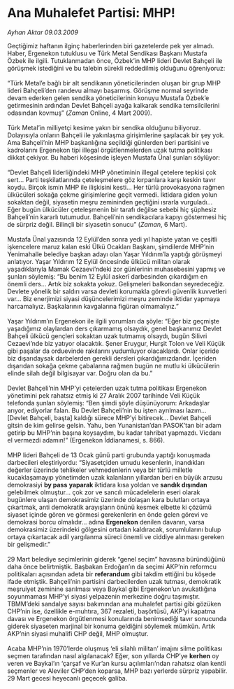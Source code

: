 # Ana Muhalefet Partisi: MHP!

*Ayhan Aktar 09.03.2009*

<div class="taraf_structure_2col_1zq">
<div class="margen_n">



 <p>Geçtiğimiz haftanın ilginç haberlerinden biri gazetelerde pek yer almadı. Haber, Ergenekon tutuklusu ve Türk Metal Sendikası Başkanı Mustafa Özbek ile ilgili. Tutuklanmadan önce, Özbek’in MHP lideri Devlet Bahçeli ile görüşmek istediğini ve bu talebin sürekli reddedilmiş olduğunu öğreniyoruz: <br/><br/>“Türk Metal’e bağlı bir alt sendikanın yöneticilerinden oluşan bir grup MHP lideri Bahçeli’den randevu almayı başarmış. Görüşme normal seyrinde devam ederken gelen sendika yöneticilerinin konuyu Mustafa Özbek’e getirmesinin ardından Devlet Bahçeli ayağa kalkarak sendika temsilcilerini odasından kovmuş” (<i>Zaman</i> Online, 4 Mart 2009). <br/><br/>Türk Metal’in milliyetçi kesime yakın bir sendika olduğunu biliyoruz. Dolayısıyla onların Bahçeli ile yakınlaşma girişimlerine şaşılacak bir şey yok. Ama Bahçeli’nin MHP başkanlığına seçildiği günlerden beri partisini ve kadrolarını Ergenekon tipi illegal örgütlenmelerden uzak tutma politikası dikkat çekiyor. Bu haberi köşesinde işleyen Mustafa Ünal şunları söylüyor: <br/><br/>“Devlet Bahçeli liderliğindeki MHP yönetiminin illegal çetelere tepkisi çok sert... Parti teşkilatlarında çeteleşmelere göz kırpanlara karşı keskin tavır koydu. Birçok ismin MHP ile ilişkisini kesti... Her türlü provokasyona rağmen ülkücüleri sokağa çekme girişimlerine geçit vermedi. İktidara giden yolun sokaktan değil, siyasetin meşru zemininden geçtiğini ısrarla vurguladı... Eğer bugün ülkücüler çeteleşmenin bir tarafı değilse sebebi hiç şüphesiz Bahçeli’nin kararlı tutumudur. Bahçeli’nin sendikacılara kapıyı göstermesi hiç de sürpriz değil. Bilinçli bir siyasetin sonucu” (<i>Zaman</i>, 6 Mart). <br/><br/>Mustafa Ünal yazısında 12 Eylül’den sonra yedi yıl hapiste yatan ve çeşitli işkencelere maruz kalan eski Ülkü Ocakları Başkanı, şimdilerde MHP’nin Yenimahalle belediye başkan adayı olan Yaşar Yıldırım’la yaptığı görüşmeyi anlatıyor. Yaşar Yıldırım 12 Eylül öncesinde ülkücü militan olarak yaşadıklarıyla Mamak Cezaevi’ndeki zor günlerinin muhasebesini yapmış ve şunları söylemiş: “Bu benim 12 Eylül askerî darbesinden çıkardığım en önemli ders... Artık biz sokakta yokuz. Gelişmeleri balkondan seyredeceğiz. Devlete yönelik bir saldırı varsa devleti korumakla görevli güvenlik kuvvetleri var... Biz enerjimizi siyasi düşüncelerimizi meşru zeminde iktidar yapmaya harcamalıyız. Başkalarının kavgalarına figüran olmamalıyız.” <br/><br/>Yaşar Yıldırım’ın Ergenekon ile ilgili yorumları da şöyle: “Eğer biz geçmişte yaşadığımız olaylardan ders çıkarmamış olsaydık, genel başkanımız Devlet Bahçeli ülkücü gençleri sokaktan uzak tutmamış olsaydı, bugün Silivri Cezaevi’nde biz yatıyor olacaktık. Şener Eruygur, Hurşit Tolon ve Veli Küçük gibi paşalar da orduevinde rakılarını yudumluyor olacaklardı. Onlar içeride biz dışarıdaysak darbelerden gerekli dersleri çıkardığımızdandır. İçeriden dışarıdan sokağa çekme çabalarına rağmen bugün ne mutlu ki ülkücülerin elinde silah değil bilgisayar var. Doğru olan da bu.” <br/><br/>Devlet Bahçeli’nin MHP’yi çetelerden uzak tutma politikası Ergenekon yönetimini pek rahatsız etmiş ki 27 Aralık 2007 tarihinde Veli Küçük telefonda şunları söylemiş: “Ben şimdi şöyle düşünüyorum: Arkadaşlar arıyor, ediyorlar falan. Bu Devlet Bahçeli’nin bu işten ayrılması lazım... [Devlet Bahçeli, başta] kaldığı sürece MHP’yi bitirecek... Devlet Bahçeli gitsin de kim gelirse gelsin. Yahu, ben Yunanistan’dan PASOK’tan bir adam getirip bu MHP’nin başına koysaydım, bu kadar tahribat yapmazdı. Vicdanı el vermezdi adamın!” (Ergenekon İddianamesi, s. 866). <br/><br/>MHP lideri Bahçeli de 13 Ocak günü parti grubunda yaptığı konuşmada darbecileri eleştiriyordu: “Siyasetçiden umudu kesenlerin, inandıkları değerler üzerinde tehlikeler vehmedenlerin veya bir türlü milletle kucaklaşamayıp yönetimden uzak kalanların yıllardan beri en büyük arzusu demokrasiyi <b>by pass</b> <b>yaparak </b>iktidara kısa yoldan ve <b>sandık dışından</b> gelebilmek olmuştur... çok zor ve sancılı mücadelelerin eseri olarak bugünlere ulaşan demokrasimiz üzerinde dolaşan kara bulutları ortaya çıkartmak, anti demokratik arayışların önünü kesmek elbette ki çözümü siyaset içinde gören ve görmesi gerekenlerin en önde gelen görevi ve demokrasi borcu olmalıdır... adına <b>Ergenekon</b> denilen davanın, varsa demokrasimiz üzerindeki gölgesini ortadan kaldıracak, sorumlularını bulup ortaya çıkartacak adil yargılanma süreci önemli ve ciddiye alınması gereken bir gelişmedir.” <br/><br/>29 Mart belediye seçimlerinin giderek “genel seçim” havasına büründüğünü daha önce belirtmiştik. Başbakan Erdoğan’ın da seçimi AKP’nin reformcu politikaları açısından adeta bir <b>referandum</b> gibi takdim ettiğini bu köşede ifade etmiştik. Bahçeli’nin partisini darbecilerden uzak tutması, demokratik meşruiyet zeminine sarılması veya Baykal gibi Ergenekon’un avukatlığına soyunmaması MHP’yi siyasi yelpazenin merkezine doğru taşımıştır. TBMM’deki sandalye sayısı bakımından ana muhalefet partisi gibi gözüken CHP’nin ise, özellikle e-muhtıra, 367 rezaleti, başörtüsü, AKP’yi kapatma davası ve Ergenekon örgütlenmesi konularında benimsediği tavır sonucunda giderek siyaseten marjinal bir konuma geldiğini söylemek mümkün. Artık AKP’nin siyasi muhalifi CHP değil, MHP olmuştur. <br/><br/>Acaba MHP’nin 1970’lerde oluşmuş ‘eli silahlı militan’ imajını silme politikası seçmen tarafından nasıl algılanacak? Eğer, son yıllarda CHP’ye <b>kerhen</b> oy veren ve Baykal’ın ‘çarşaf ve Kur’an kursu açılımları’ndan rahatsız olan kentli seçmenler ve Aleviler CHP’den koparsa, MHP bazı yerlerde sürpriz yapabilir. 29 Mart gecesi heyecanlı geçecek galiba.</p>

<br/>


<div id="taraf_not">
</div>

</div>


</div>
